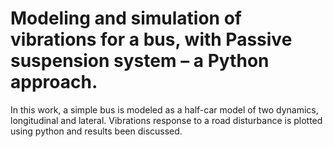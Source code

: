 # Modeling and simulation of vibrations for a bus, with Passive suspension system – a Python approach.

In this work, a simple bus is modeled as a half-car model of two dynamics,
longitudinal and lateral. Vibrations response to a road disturbance is plotted
using python and results been discussed.